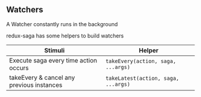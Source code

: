 ## Watchers

A Watcher constantly runs in the background

redux-saga has some helpers to build watchers

| Stimuli                                   | Helper                              |
| ----------------------------------------- | ----------------------------------- |
| Execute saga every time action occurs     | `takeEvery(action, saga, ...args)`  |
| takeEvery & cancel any previous instances | `takeLatest(action, saga, ...args)` |
